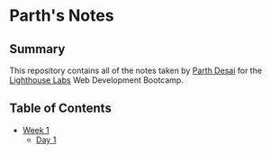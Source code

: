 # Parth's Notes
## Summary 
This repository contains all of the notes taken by [Parth Desai](https://github.com/parthjd) for the [Lighthouse Labs](https://www.lighthouselabs.ca/) Web Development Bootcamp.
## Table of Contents
* [Week 1](/Week_1)
	* [Day 1](/Week_1/Day_1)